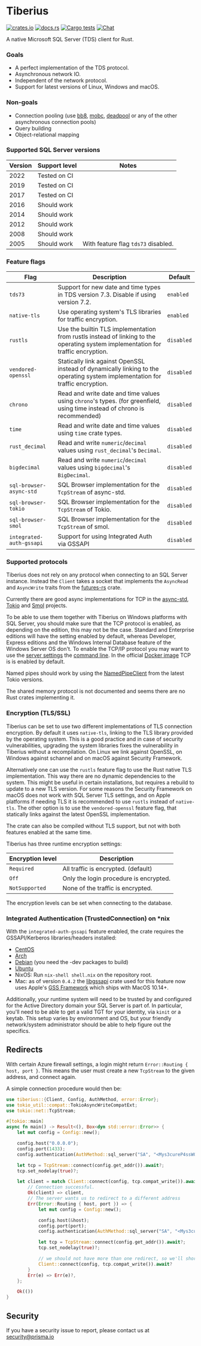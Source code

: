 # Tiberius
[![crates.io](https://meritbadge.herokuapp.com/tiberius)](https://crates.io/crates/tiberius)
[![docs.rs](https://docs.rs/tiberius/badge.svg)](https://docs.rs/tiberius)
[![Cargo tests](https://github.com/prisma/tiberius/actions/workflows/test.yml/badge.svg)](https://github.com/prisma/tiberius/actions/workflows/test.yml)
[![Chat](https://img.shields.io/discord/664092374359605268)](https://discord.gg/xX4xp9x)

A native Microsoft SQL Server (TDS) client for Rust.

### Goals

- A perfect implementation of the TDS protocol.
- Asynchronous network IO.
- Independent of the network protocol.
- Support for latest versions of Linux, Windows and macOS.

### Non-goals

- Connection pooling (use [bb8](https://crates.io/crates/bb8), [mobc](https://crates.io/crates/mobc), [deadpool](https://crates.io/crates/deadpool) or any of the other asynchronous connection pools)
- Query building
- Object-relational mapping

### Supported SQL Server versions

| Version | Support level | Notes                               |
|---------|---------------|-------------------------------------|
|    2022 | Tested on CI  |                                     |
|    2019 | Tested on CI  |                                     |
|    2017 | Tested on CI  |                                     |
|    2016 | Should work   |                                     |
|    2014 | Should work   |                                     |
|    2012 | Should work   |                                     |
|    2008 | Should work   |                                     |
|    2005 | Should work   | With feature flag `tds73` disabled. |

### Feature flags

| Flag                     | Description                                                                                                                      | Default    |
|--------------------------|----------------------------------------------------------------------------------------------------------------------------------|------------|
| `tds73`                  | Support for new date and time types in TDS version 7.3. Disable if using version 7.2.                                            | `enabled`  |
| `native-tls`             | Use operating system's TLS libraries for traffic encryption.                                                                     | `enabled`  |
| `rustls`                 | Use the builtin TLS implementation from rustls instead of linking to the operating system implementation for traffic encryption. | `disabled` |
| `vendored-openssl`       | Statically link against OpenSSL instead of dynamically linking to the operating system implementation for traffic encryption.    | `disabled` |
| `chrono`                 | Read and write date and time values using `chrono`'s types. (for greenfield, using time instead of chrono is recommended)        | `disabled` |
| `time`                   | Read and write date and time values using `time` crate types.                                                                    | `disabled` |
| `rust_decimal`           | Read and write `numeric`/`decimal` values using `rust_decimal`'s `Decimal`.                                                      | `disabled` |
| `bigdecimal`             | Read and write `numeric`/`decimal` values using `bigdecimal`'s `BigDecimal`.                                                     | `disabled` |
| `sql-browser-async-std`  | SQL Browser implementation for the `TcpStream` of async-std.                                                                     | `disabled` |
| `sql-browser-tokio`      | SQL Browser implementation for the `TcpStream` of Tokio.                                                                         | `disabled` |
| `sql-browser-smol`       | SQL Browser implementation for the `TcpStream` of smol.                                                                          | `disabled` |
| `integrated-auth-gssapi` | Support for using Integrated Auth via GSSAPI                                                                                     | `disabled` |

### Supported protocols

Tiberius does not rely on any protocol when connecting to an SQL Server instance. Instead the `Client` takes a socket that implements the `AsyncRead` and `AsyncWrite` traits from the [futures-rs](https://crates.io/crates/futures) crate.

Currently there are good async implementations for TCP in the [async-std](https://crates.io/crates/async-std), [Tokio](https://crates.io/crates/tokio) and [Smol](https://crates.io/crates/smol) projects.

To be able to use them together with Tiberius on Windows platforms with SQL Server, you should make sure that the TCP protocol is enabled, as depending on the edition, this may not be the case. Standard and Enterprise editions will have the setting enabled by default, whereas Developer, Express editions and the Windows Internal Database feature of the Windows Server OS don't.
To enable the TCP/IP protocol you may want to use  the [server settings](https://docs.microsoft.com/en-us/sql/database-engine/configure-windows/enable-or-disable-a-server-network-protocol) the [command line](https://docs.microsoft.com/en-us/sql/powershell/how-to-enable-tcp-sqlps).
In the official [Docker image](https://hub.docker.com/_/microsoft-mssql-server) TCP is is enabled by default.

Named pipes should work by using the [NamedPipeClient](https://docs.rs/tokio/1.9.0/tokio/net/windows/named_pipe/struct.NamedPipeClient.html) from the latest Tokio versions.

The shared memory protocol is not documented and seems there are no Rust crates implementing it.

### Encryption (TLS/SSL)

Tiberius can be set to use two different implementations of TLS connection encryption. By default it uses `native-tls`, linking to the TLS library provided by the operating system. This is a good practice and in case of security vulnerabilities, upgrading the system libraries fixes the vulnerability in Tiberius without a recompilation. On Linux we link against OpenSSL, on Windows against schannel and on macOS against Security Framework.

Alternatively one can use the `rustls` feature flag to use the Rust native TLS implementation. This way there are no dynamic dependencies to the system. This might be useful in certain installations, but requires a rebuild to update to a new TLS version. For some reasons the Security Framework on macOS does not work with SQL Server TLS settings, and on Apple platforms if needing TLS it is recommended to use `rustls` instead of `native-tls`. The other option is to use the `vendored-openssl` feature flag, that statically links against the latest OpenSSL implementation.

The crate can also be compiled without TLS support, but not with both features enabled at the same time.

Tiberius has three runtime encryption settings:

| Encryption level | Description                                      |
|------------------|--------------------------------------------------|
| `Required`       | All traffic is encrypted. (default)              |
| `Off`            | Only the login procedure is encrypted.           |
| `NotSupported`   | None of the traffic is encrypted.                |

The encryption levels can be set when connecting to the database.

### Integrated Authentication (TrustedConnection) on \*nix

With the `integrated-auth-gssapi` feature enabled, the crate requires the GSSAPI/Kerberos libraries/headers installed:
  * [CentOS](https://pkgs.org/download/krb5-devel)
  * [Arch](https://www.archlinux.org/packages/core/x86_64/krb5/)
  * [Debian](https://tracker.debian.org/pkg/krb5) (you need the -dev packages to build)
  * [Ubuntu](https://packages.ubuntu.com/bionic-updates/libkrb5-dev)
  * NixOS: Run `nix-shell shell.nix` on the repository root.
  * Mac: as of version `0.4.2` the [libgssapi](https://crates.io/crates/libgssapi) crate used for this feature now uses Apple's [GSS Framework](https://developer.apple.com/documentation/gss?language=objc) which ships with MacOS 10.14+.

Additionally, your runtime system will need to be trusted by and configured for the Active Directory domain your SQL Server is part of. In particular, you'll need to be able to get a valid TGT for your identity, via `kinit` or a keytab. This setup varies by environment and OS, but your friendly network/system administrator should be able to help figure out the specifics.

## Redirects

With certain Azure firewall settings, a login might return `Error::Routing { host, port }`. This means the user must create a new `TcpStream` to the given address, and connect again.

A simple connection procedure would then be:

```rust
use tiberius::{Client, Config, AuthMethod, error::Error};
use tokio_util::compat::TokioAsyncWriteCompatExt;
use tokio::net::TcpStream;

#[tokio::main]
async fn main() -> Result<(), Box<dyn std::error::Error>> {
    let mut config = Config::new();

    config.host("0.0.0.0");
    config.port(1433);
    config.authentication(AuthMethod::sql_server("SA", "<Mys3cureP4ssW0rD>"));

    let tcp = TcpStream::connect(config.get_addr()).await?;
    tcp.set_nodelay(true)?;

    let client = match Client::connect(config, tcp.compat_write()).await {
        // Connection successful.
        Ok(client) => client,
        // The server wants us to redirect to a different address
        Err(Error::Routing { host, port }) => {
            let mut config = Config::new();

            config.host(&host);
            config.port(port);
            config.authentication(AuthMethod::sql_server("SA", "<Mys3cureP4ssW0rD>"));

            let tcp = TcpStream::connect(config.get_addr()).await?;
            tcp.set_nodelay(true)?;

            // we should not have more than one redirect, so we'll short-circuit here.
            Client::connect(config, tcp.compat_write()).await?
        }
        Err(e) => Err(e)?,
    };

    Ok(())
}
```

## Security

If you have a security issue to report, please contact us at [security@prisma.io](mailto:security@prisma.io?subject=[GitHub]%20Prisma%202%20Security%20Report%20Tiberius)
